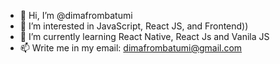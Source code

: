 - 👋 Hi, I’m @dimafrombatumi
- 👀 I’m interested in JavaScript, React JS, and Frontend))
- 🌱 I’m currently learning React Native, React Js and Vanila JS
- 📫 Write me in my email: dimafrombatumi@gmail.com

<!---
dimafrombatumi/dimafrombatumi is a ✨ special ✨ repository because its `README.md` (this file) appears on your GitHub profile.
You can click the Preview link to take a look at your changes.
--->
